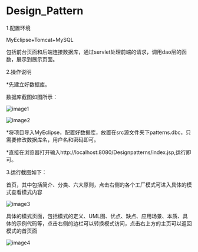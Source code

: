 # Design_Pattern

1.配置环境

MyEclipse+Tomcat+MySQL

包括前台页面和后端连接数据库，通过servlet处理前端的请求，调用dao层的函数，展示到展示页面。

2.操作说明

*先建立好数据库。

数据库截图如图所示：

 ![image1](https://github.com/YaFei924/Design_Pattern/blob/main/images/1.png)
 
 ![image2](https://github.com/YaFei924/Design_Pattern/blob/main/images/2.png)
 
*将项目导入MyEclipse，配置好数据库，放置在src源文件夹下patterns.dbc，只需要修改数据库名，用户名和密码即可。

*直接在浏览器打开输入http://localhost:8080/Designpatterns/index.jsp,运行即可。

3.运行截图如下：

首页，其中包括简介、分类、六大原则，点击右侧的各个工厂模式可进入具体的模式查看模式内容

![image3](https://github.com/YaFei924/Design_Pattern/blob/main/images/3.png)

具体的模式页面，包括模式的定义、UML图、优点、缺点、应用场景、本质、具体的示例代码等，点击右侧的边栏可以转换模式访问，点击右上方的主页可以返回模式的首页面

![image4](https://github.com/YaFei924/Design_Pattern/blob/main/images/4.png)
